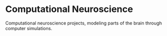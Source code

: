 # Computational Neuroscience

Computational neuroscience projects, modeling parts of the brain through computer simulations.
